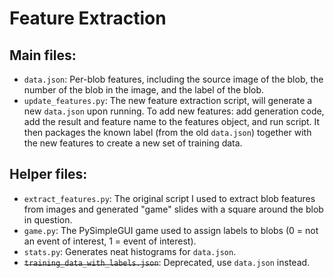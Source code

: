# Feature Extraction

## Main files:
- `data.json`:
  Per-blob features, including the source image of the blob, the number of the blob in the image, and the label of the blob.
- `update_features.py`:
  The new feature extraction script, will generate a new `data.json` upon running. To add new features: add generation code, add the result and feature name to the features object, and run script. It then packages the known label (from the old `data.json`) together with the new features to create a new set of training data.

## Helper files:
- `extract_features.py`:
  The original script I used to extract blob features from images and generated "game" slides with a square around the blob in question.
- `game.py`:
  The PySimpleGUI game used to assign labels to blobs (0 = not an event of interest, 1 = event of interest).
- `stats.py`:
  Generates neat histograms for `data.json`.
- ~~`training_data_with_labels.json`~~:
  Deprecated, use `data.json` instead.

